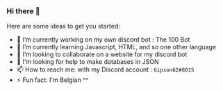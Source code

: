 ### Hi there 👋


Here are some ideas to get you started:

- 🔭 I’m currently working on my own discord bot : The 100 Bot
- 🌱 I’m currently learning Javascript, HTML, and so one other language
- 👯 I’m looking to collaborate on a website for my discord bot
- 🤔 I'm looking for help to make databases in JSON
- 📫 How to reach me: with my Discord account : ``Gipson62#8015``
- ⚡ Fun fact: I'm Belgian ^^

